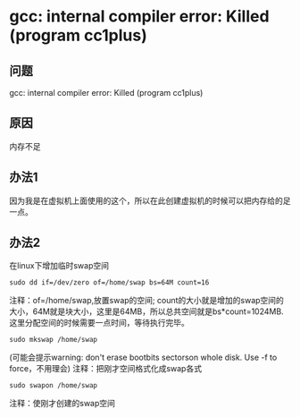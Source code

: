 ﻿# gcc: internal compiler error: Killed (program cc1plus)

## 问题

gcc: internal compiler error: Killed (program cc1plus)

## 原因

内存不足

## 办法1

因为我是在虚拟机上面使用的这个，所以在此创建虚拟机的时候可以把内存给的足一点。

## 办法2

在linux下增加临时swap空间

`sudo dd if=/dev/zero of=/home/swap bs=64M count=16`

注释：of=/home/swap,放置swap的空间; count的大小就是增加的swap空间的大小，64M就是块大小，这里是64MB，所以总共空间就是bs*count=1024MB.这里分配空间的时候需要一点时间，等待执行完毕。

`sudo mkswap /home/swap`

(可能会提示warning: don't erase bootbits sectorson whole disk. Use -f to force，不用理会)
注释：把刚才空间格式化成swap各式

`sudo swapon /home/swap`

注释：使刚才创建的swap空间
